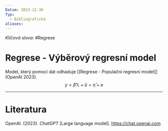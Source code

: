 ```yaml
---
Datum: 2023-12-30
Typ:
  - Bibliografická
aliases:
---
```

*Klíčová slova:* #Regrese 
# Regrese - Výběrový regresní model
Model, který pomocí dat odhaduje [[Regrese - Populační regresní model]] (OpenAI 2023).
$$
y = \hat\beta \mathbb X + \hat u = \hat\eta + e
$$
- - -
# Literatura
OpenAI. (2023). _ChatGPT_ [Large language model]. https://chat.openai.com

